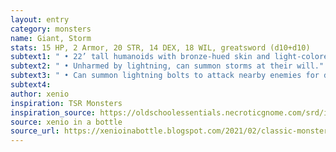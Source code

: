 ```yaml
---
layout: entry 
category: monsters
name: Giant, Storm
stats: 15 HP, 2 Armor, 20 STR, 14 DEX, 18 WIL, greatsword (d10+d10)
subtext1: " • 22’ tall humanoids with bronze-hued skin and light-colored hair. Live in mountain peaks and deep waters."
subtext2: " • Unharmed by lightning, can summon storms at their will."
subtext3: " • Can summon lightning bolts to attack nearby enemies for d12 damage."
subtext4: 
author: xenio
inspiration: TSR Monsters
inspiration_source: https://oldschoolessentials.necroticgnome.com/srd/index.php/Monster_Descriptions
source: xenio in a bottle
source_url: https://xenioinabottle.blogspot.com/2021/02/classic-monsters-for-cairnito-part-1.html
---
```

